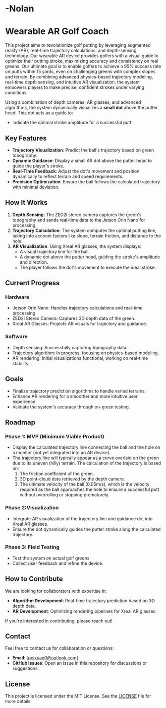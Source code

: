 # -Nolan
# Wearable AR Golf Coach

This project aims to revolutionize golf putting by leveraging augmented reality (AR), real-time trajectory calculations, and depth-sensing technology. Our wearable AR device provides golfers with a visual guide to optimize their putting stroke, maximizing accuracy and consistency on real greens.
Our ultimate goal is to enable golfers to achieve a 95% success rate on putts within 15 yards, even on challenging greens with complex slopes and terrain. By combining advanced physics-based trajectory modeling, real-time depth sensing, and intuitive AR visualization, the system empowers players to make precise, confident strokes under varying conditions.

Using a combination of depth cameras, AR glasses, and advanced algorithms, the system dynamically visualizes a **small dot** above the putter head. This dot acts as a guide to:
- Indicate the optimal stroke amplitude for a successful putt.

## Key Features
- **Trajectory Visualization**: Predict the ball's trajectory based on green topography.
- **Dynamic Guidance**: Display a small AR dot above the putter head to guide the player's stroke.
- **Real-Time Feedback**: Adjust the dot's movement and position dynamically to reflect terrain and speed requirements.
- **Precision Optimization**: Ensure the ball follows the calculated trajectory with minimal deviation.

## How It Works
1. **Depth Sensing**: The ZED2i stereo camera captures the green's topography and sends real-time data to the Jetson Orin Nano for processing.
2. **Trajectory Calculation**: The system computes the optimal putting line, taking into account factors like slope, terrain friction, and distance to the hole.
3. **AR Visualization**: Using Xreal AR glasses, the system displays:
   - A visual trajectory line for the ball.
   - A dynamic dot above the putter head, guiding the stroke's amplitude and direction.
   - The player follows the dot's movement to execute the ideal stroke.
   
## Current Progress
### Hardware
- Jetson Orin Nano: Handles trajectory calculations and real-time processing.
- ZED2i Stereo Camera: Captures 3D depth data of the green.
- Xreal AR Glasses: Projects AR visuals for trajectory and guidance.

### Software
- Depth sensing: Successfully capturing topography data.
- Trajectory algorithm: In progress, focusing on physics-based modeling.
- AR rendering: Initial visualizations functional, working on real-time stability.

## Goals
- Finalize trajectory prediction algorithms to handle varied terrains.
- Enhance AR rendering for a smoother and more intuitive user experience.
- Validate the system's accuracy through on-green testing.

## Roadmap
### Phase 1: MVP (Minimum Viable Product)
- Display the calculated trajectory line connecting the ball and the hole on a monitor (not yet integrated into an AR device).
- The trajectory line will typically appear as a curve overlaid on the green due to its uneven (hilly) terrain. The calculation of the trajectory is based on:
  1. The friction coefficient of the green.
  2. 3D point-cloud data retrieved by the depth camera.
  3. The ultimate velocity of the ball (0.05m/s), which is the velocity required as the ball approaches the hole to ensure a successful putt without overrolling or stopping prematurely.


### Phase 2:Visualization
- Integrate AR visualization of the trajectory line and guidance dot into Xreal AR glasses.
- Ensure the dot dynamically guides the putter stroke along the calculated trajectory.

### Phase 3: Field Testing
- Test the system on actual golf greens.
- Collect user feedback and refine the device.

## How to Contribute
We are looking for collaborators with expertise in:
- **Algorithm Development**: Real-time trajectory prediction based on 3D depth data.
- **AR Development**: Optimizing rendering pipelines for Xreal AR glasses.

If you're interested in contributing, please reach out!

## Contact
Feel free to contact us for collaboration or questions:
- **Email**: [peixuan0@outlook.com]
- **GitHub Issues**: Open an issue in this repository for discussions or suggestions.

## License
This project is licensed under the MIT License. See the [LICENSE](./LICENSE) file for more details.
